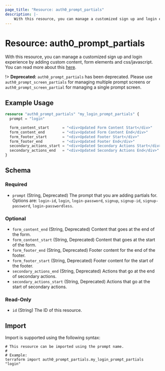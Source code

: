 ```yaml
---
page_title: "Resource: auth0_prompt_partials"
description: |-
    With this resource, you can manage a customized sign up and login experience by adding custom content, form elements and css/javascript. You can read more about this here https://auth0.com/docs/customize/universal-login-pages/customize-signup-and-login-prompts.
---
```


# Resource: auth0_prompt_partials

With this resource, you can manage a customized sign up and login experience by adding custom content, form elements and css/javascript. You can read more about this [here](https://auth0.com/docs/customize/universal-login-pages/customize-signup-and-login-prompts).

!> **Deprecated:** `auth0_prompt_partials` has been deprecated. Please use `auth0_prompt_screen_partials` for managing multiple
prompt screens or `auth0_prompt_screen_partial` for managing a single prompt screen.

## Example Usage

```terraform
resource "auth0_prompt_partials" "my_login_prompt_partials" {
  prompt = "login"

  form_content_start      = "<div>Updated Form Content Start</div>"
  form_content_end        = "<div>Updated Form Content End</div>"
  form_footer_start       = "<div>Updated Footer Start</div>"
  form_footer_end         = "<div>Updated Footer End</div>"
  secondary_actions_start = "<div>Updated Secondary Actions Start</div>"
  secondary_actions_end   = "<div>Updated Secondary Actions End</div>"
}
```

<!-- schema generated by tfplugindocs -->
## Schema

### Required

- `prompt` (String, Deprecated) The prompt that you are adding partials for. Options are: `login-id`, `login`, `login-password`, `signup`, `signup-id`, `signup-password`, `login-passwordless`.

### Optional

- `form_content_end` (String, Deprecated) Content that goes at the end of the form.
- `form_content_start` (String, Deprecated) Content that goes at the start of the form.
- `form_footer_end` (String, Deprecated) Footer content for the end of the footer.
- `form_footer_start` (String, Deprecated) Footer content for the start of the footer.
- `secondary_actions_end` (String, Deprecated) Actions that go at the end of secondary actions.
- `secondary_actions_start` (String, Deprecated) Actions that go at the start of secondary actions.

### Read-Only

- `id` (String) The ID of this resource.

## Import

Import is supported using the following syntax:

```shell
# This resource can be imported using the prompt name.
#
# Example:
terraform import auth0_prompt_partials.my_login_prompt_partials "login"
```
